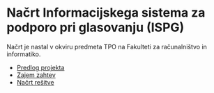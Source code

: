 # Načrt Informacijskega sistema za podporo pri glasovanju (ISPG)

Načrt je nastal v okviru predmeta TPO na Fakulteti za računalništvo in informatiko.

* [Predlog projekta](docs/predlog-projekta)
* [Zajem zahtev](docs/zajem-zahtev)
* [Načrt rešitve](docs/nacrt)

